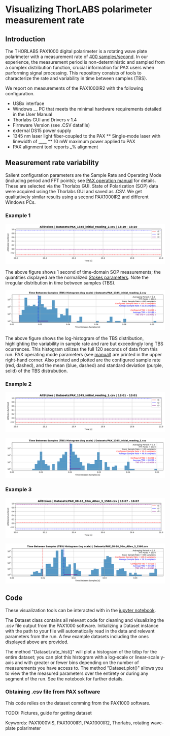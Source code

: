 # Visualizing ThorLABS polarimeter measurement rate

## Introduction
The THORLABS PAX1000 digital polarimeter is a rotating wave plate polarimeter with a measurement rate of [400 samples/second](https://www.thorlabs.com/newgrouppage9.cfm?objectgroup_id=1564). In our experience, the measurement period is non-deterministic and sampled from a complex distribution function, crucial information for PAX users when parforming signal processing. This repository consists of tools to characterize the rate and variability in time between samples (TBS).

We report on measurements of the PAX1000IR2 with the following configuration.
* USBx interface
* Windows __ PC that meets the minimal hardware requirements detailed in the User Manual
* Thorlabs GUI and Drivers v 1.4
* Firmware Version (see .CSV datafile)
* external DS15 power supply
* 1345 nm laser light fiber-coupled to the PAX
** Single-mode laser with linewidth of ____
** 10 mW maximum power applied to PAX
* PAX alignment tool reports _% alignment

## Measurement rate variability
Salient configuration parameters are the Sample Rate and Operating Mode (including period and FFT points); see [PAX operation manual](https://www.thorlabs.com/thorproduct.cfm?partnumber=PAX1000IR2) for details. These are selected via the Thorlabs GUI. State of Polarization (SOP) data were acquired using the Thorlabs GUI and saved as .CSV. We get qualitatively similar results using a second PAX1000IR2 and different Windows PCs.

### Example 1
![Measurement plot](pax_hist_photos/meas_1.png "Measurement plot")

The above figure shows 1 second of time-domain SOP measurements; the quantities displayed are the normalized [Stokes parameters](https://en.wikipedia.org/wiki/Stokes_parameters). Note the irregular distribution in time between samples (TBS).

<!-- ![Histogram plot](pax_hist_photos/hist_nolog_1.png "Histogram plot") -->

![Log Histogram plot](pax_hist_photos/hist_1.png "Log Histogram plot")

The above figure shows the log-histogram of the TBS distribution, highlighting the variability in sample rate and rare but exceedingly long TBS ocurrences. This histogram utilizes the full 120 seconds of data from this run. PAX operating mode parameters (see [manual](https://www.thorlabs.com/thorproduct.cfm?partnumber=PAX1000IR2)) are printed in the upper right-hand corner. Also printed and plotted are the configured sample rate (red, dashed), and the mean (blue, dashed) and standard deviation (purple, solid) of the TBS distrubution.

### Example 2
![Measurement plot](pax_hist_photos/meas_2.png "Measurement plot")

<!-- ![Histogram plot](pax_hist_photos/hist_nolog_2.png "Histogram plot") -->

![Log Histogram plot](pax_hist_photos/hist_2.png "Log Histogram plot")

### Example 3
![Measurement plot](pax_hist_photos/meas_3.png "Measurement plot")

<!-- ![Histogram plot](pax_hist_photos/hist_nolog_3.png "Histogram plot") -->

![Log Histogram plot](pax_hist_photos/hist_3.png "Log Histogram plot")

## Code
These visualization tools can be interacted with in the [jupyter notebook](PAX_code/PAX_Code_Notebook.ipynb).

The Dataset class contains all relevant code for cleaning and visualizing the .csv file output from the PAX1000 software. Initializing a Dataset instance with the path to your file will automatically read in the data and relevant parameters from the run. A few example datasets including the ones displayed above are provided.

The method "Dataset.rate_hist()" will plot a histogram of the tdbp for the entire dataset; you can plot this histogram with a log-scale or linear-scale y-axis and with greater or fewer bins depending on the number of measurements you have access to. The method "Dataset.plot()" allows you to view the the measured parameters over the entirety or during any segment of the run. See the notebook for further details.

### Obtaining .csv file from PAX software
This code relies on the dataset comming from the PAX1000 software.

TODO: Pictures, guide for getting dataset


Keywords: PAX1000VIS, PAX1000IR1, PAX1000IR2, Thorlabs, rotating wave-plate polarimeter
